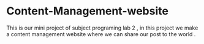# Content-Management-website
This is our mini project of subject programing lab 2 , in this project we make a content management website where we can share our post to the world .

